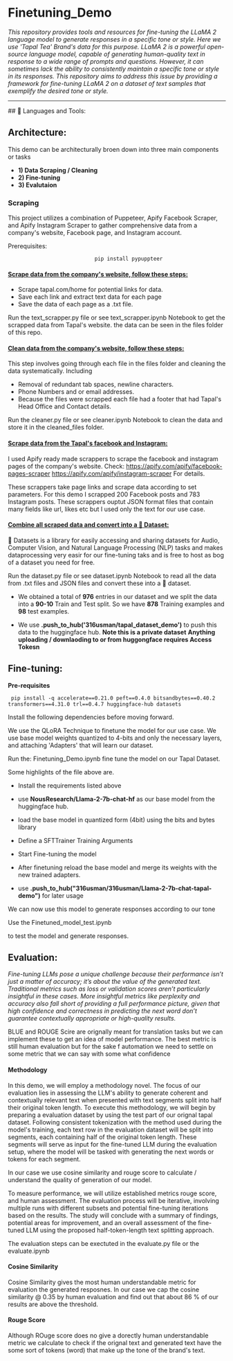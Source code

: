 # Finetuning_Demo
*This repository provides tools and resources for fine-tuning the LLaMA 2 language model to generate responses in a specific tone or style. Here we use 'Tapal Tea' Brand's data for this purpose. LLaMA 2 is a powerful open-source language model, capable of generating human-quality text in response to a wide range of prompts and questions. However, it can sometimes lack the ability to consistently maintain a specific tone or style in its responses. This repository aims to address this issue by providing a framework for fine-tuning LLaMA 2 on a dataset of text samples that exemplify the desired tone or style.*
<hr>
## 🧰 Languages and Tools:
<p align="center">

</p>

## Architecture:
This demo can be architecturally broen down into three main components or tasks
  * **1) Data Scraping / Cleaning**
  * **2) Fine-tuning**
  * **3) Evalutaion**

### Scraping
This project utilizes a combination of Puppeteer, Apify Facebook Scraper, and Apify Instagram Scraper to gather comprehensive data from a company's website, Facebook page, and Instagram account.

Prerequisites:

                                pip install pypuppteer
                                
#### <u>Scrape data from the company's website, follow these steps:</u>

  * Scrape tapal.com/home for potential links for data.
  * Save each link and extract text data for each page
  * Save the data of each page as a .txt file.

Run the 
  text_scrapper.py
file or see
  text_scrapper.ipynb
Notebook to get the scrapped data from Tapal's website. the data can be seen in the files folder of this repo.

#### <u>Clean data from the company's website, follow these steps:</u>

This step involves going through each file in the files folder and cleaning the data systematically.
Including
  * Removal of redundant tab spaces, newline characters.
  * Phone Numbers and or email addresses.
  * Because the files were scrapped each file had a footer that had Tapal's Head Office and Contact details.

Run the 
  cleaner.py
file or see
  cleaner.ipynb
Notebook to clean the data and store it in the cleaned_files folder.

#### <u>Scrape data from the Tapal's facebook and Instagram:</u>

I used Apify ready made scrappers to scrape the facebook and instagram pages of the company's website. 
Check:
https://apify.com/apify/facebook-pages-scraper
https://apify.com/apify/instagram-scraper
For details.

These scrappers take page links and scrape data according to set parameters. For this demo I scrapped 200 Facebook posts and 
783 Instagram posts. These scrappers ouptut JSON format files that contain many fields like url, likes etc but I used only the text for our use case.

#### <u>Combine all scraped data and convert into a 🤗 Dataset:</u>

🤗 Datasets is a library for easily accessing and sharing datasets for Audio, Computer Vision, and Natural Language Processing (NLP) tasks and makes dataprocessing very easir for our fine-tuning taks and is free to host as bog of a dataset you need for free.

Run the 
  dataset.py
file or see
 dataset.ipynb
Notebook to read all the data from .txt files and JSON files and convert these into a 🤗 dataset.

 * We obtained a total of **976** entries in our dataset and we split the data into a **90-10** Train and Test split.
 So we have **878** Training examples and **98** test examples.

 * We use **.push_to_hub('316usman/tapal_dataset_demo')** to push this data to the huggingface hub.
**Note this is a private dataset**
**Anything uploading / downlaoding to or from huggongface requires Access Tokesn**

## Fine-tuning:

**Pre-requisites**

     pip install -q accelerate==0.21.0 peft==0.4.0 bitsandbytes==0.40.2 transformers==4.31.0 trl==0.4.7 huggingface-hub datasets
Install the following dependencies before moving forward.

We use the QLoRA Technique to finetune the model for our use case. We use base model weights quantized to 4-bits and only the necessary layers, and attaching 'Adapters' that will learn our dataset.

Run the:
 Finetuning_Demo.ipynb
fine tune the model on our Tapal Dataset.

Some highlights of the file above are.
 * Install the requirements listed above

 * use **NousResearch/Llama-2-7b-chat-hf** as our base model from the huggingface hub.

 * load the base model in quantized form (4bit) using the bits and bytes library

 * Define a SFTTrainer Training Arguments

 * Start Fine-tuning the model

 * After finetuning reload the base model and merge its weights with the new trained adapters.

 * use **.push_to_hub("316usman/316usman/Llama-2-7b-chat-tapal-demo")** for later usage

We can now use this model to generate responses according to our tone

Use the 
 Finetuned_model_test.ipynb

to test the model and generate responses.

## Evaluation:

*Fine-tuning LLMs pose a unique challenge because their performance isn’t just a matter of accuracy; it’s about the value of the generated text. Traditional metrics such as loss or validation scores aren’t particularly insightful in these cases. More insightful metrics like perplexity and accuracy also fall short of providing a full performance picture, given that high confidence and correctness in predicting the next word don’t guarantee contextually appropriate or high-quality results.*

BLUE and ROUGE Scire are orignally meant for translation tasks but we can implement these to get an idea of model performance. The best metric is still human evaluation but for the sake f automation we need to settle on some metric that we can say with some what confidence 

#### Methodology

In this demo, we will employ a methodology novel. The focus of our evaluation lies in assessing the LLM's ability to generate coherent and contextually relevant text when presented with text segments split into half their original token length. To execute this methodology, we will begin by preparing a evaluation dataset by using the test part of our orignal tapal dataset. Following consistent tokenization with the method used during the model's training, each text row in the evaluation dataset will be split into segments, each containing half of the original token length. These segments will serve as input for the fine-tuned LLM during the evaluation setup, where the model will be tasked with generating the next words or tokens for each segment. 

In our case we use cosine similarity and rouge score to calculate / understand the quality of generation of our model.

To measure performance, we will utilize established metrics rouge score, and human assessment. The evaluation process will be iterative, involving multiple runs with different subsets and potential fine-tuning iterations based on the results. The study will conclude with a summary of findings, potential areas for improvement, and an overall assessment of the fine-tuned LLM using the proposed half-token-length text splitting approach. 

The evaluation steps can be exectuted in the 
  evaluate.py
file or the
  evaluate.ipynb

#### Cosine Similarity

Cosine Similarity gives the most human understandable metric for evaluation the generated resposnes. In our case we cap the cosine similarity @ 0.35 by human evaluation and find out that about 86 % of our results are above the threshold.

#### Rouge Score

Although ROuge score does no give a dorectly human understandable metric we calculate to check if the orignal text and generated text have the some sort of tokens (word) that make up the tone of the brand's text.

